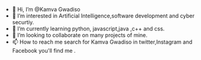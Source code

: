 - 👋 Hi, I’m @Kamva Gwadiso
- 👀 I’m interested in Artificial Intelligence,software development and cyber securtiy.
- 🌱 I’m currently learning python, javascript,java ,c++ and css.
- 💞️ I’m looking to collaborate on many projects of mine.
- 📫 How to reach me search for Kamva Gwadiso in twitter,Instagram and Facebook you'll find me .

<!---
KamvaG/KamvaG is a ✨ special ✨ repository because its `README.md` (this file) appears on your GitHub profile.
You can click the Preview link to take a look at your changes.
--->

